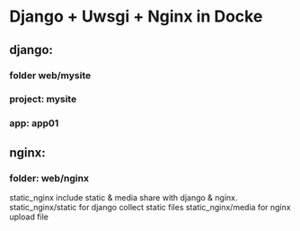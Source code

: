 # Django + Uwsgi + Nginx in Docke

## django:
### folder web/mysite
### project: mysite
### app: app01

## nginx:
### folder: web/nginx

static_nginx include static & media share with django & nginx.
static_nginx/static for django collect static files
static_nginx/media for nginx upload file


